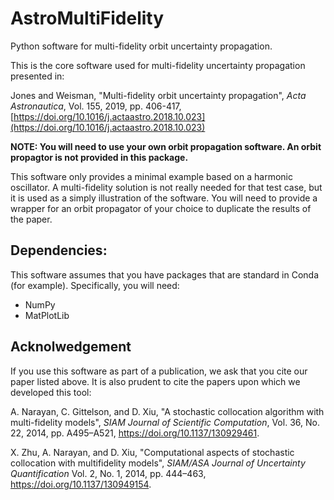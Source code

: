 # AstroMultiFidelity
Python software for multi-fidelity orbit uncertainty propagation.

This is the core software used for multi-fidelity uncertainty propagation presented in:

Jones and Weisman, "Multi-fidelity orbit uncertainty propagation", _Acta Astronautica_, Vol. 155, 2019, pp. 406-417, [https://doi.org/10.1016/j.actaastro.2018.10.023](https://doi.org/10.1016/j.actaastro.2018.10.023)

**NOTE:  You will need to use your own orbit propagation software.  An orbit propagtor is not provided in this package.**

This software only provides a minimal example based on a harmonic oscillator.  A multi-fidelity solution is not really needed for that test case, but it is used as a simply illustration of the software.  You will need to provide a wrapper for an orbit propagator of your choice to duplicate the results of the paper.  

## Dependencies:

This software assumes that you have packages that are standard in Conda (for example).  Specifically, you will need:

- NumPy
- MatPlotLib

## Acknolwedgement

If you use this software as part of a publication, we ask that you cite our paper listed above.  It is also prudent to cite the papers upon which we developed this tool:

A. Narayan, C. Gittelson, and D. Xiu, "A stochastic collocation algorithm with multi-fidelity models", _SIAM Journal of Scientific Computation_, Vol. 36, No. 22, 2014, pp. A495–A521, https://doi.org/10.1137/130929461.

X. Zhu, A. Narayan, and D. Xiu, "Computational aspects of stochastic collocation with multifidelity models", _SIAM/ASA Journal of Uncertainty Quantification_ Vol. 2, No. 1, 2014, pp. 444–463, https://doi.org/10.1137/130949154.
